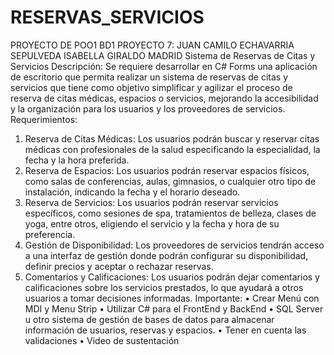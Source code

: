 # RESERVAS_SERVICIOS
PROYECTO DE POO1 BD1
PROYECTO 7:
JUAN CAMILO ECHAVARRIA SEPULVEDA 
ISABELLA GIRALDO MADRID
Sistema de Reservas de Citas y Servicios Descripción: Se requiere desarrollar en C# Forms una aplicación de escritorio que permita realizar un sistema de reservas de citas y servicios que tiene como objetivo simplificar y agilizar el proceso de reserva de citas médicas, espacios o servicios, mejorando la accesibilidad y la organización para los usuarios y los proveedores de servicios. 
Requerimientos:
 1. Reserva de Citas Médicas: Los usuarios podrán buscar y reservar citas médicas con profesionales de la salud especificando la especialidad, la fecha y la hora preferida.
 2. Reserva de Espacios: Los usuarios podrán reservar espacios físicos, como salas de conferencias, aulas, gimnasios, o cualquier otro tipo de instalación, indicando la fecha y el horario deseado.
 3. Reserva de Servicios: Los usuarios podrán reservar servicios específicos, como sesiones de spa, tratamientos de belleza, clases de yoga, entre otros, eligiendo el servicio y la fecha y hora de su preferencia. 
4. Gestión de Disponibilidad: Los proveedores de servicios tendrán acceso a una interfaz de gestión donde podrán configurar su disponibilidad, definir precios y aceptar o rechazar reservas.
 5. Comentarios y Calificaciones: Los usuarios podrán dejar comentarios y calificaciones sobre los servicios prestados, lo que ayudará a otros usuarios a tomar decisiones informadas.
 Importante: 
• Crear Menú con MDI y Menu Strip
 • Utilizar C# para el FrontEnd y BackEnd 
• SQL Server u otro sistema de gestión de bases de datos para almacenar información de usuarios, reservas y espacios.
 • Tener en cuenta las validaciones 
• Video de sustentación

